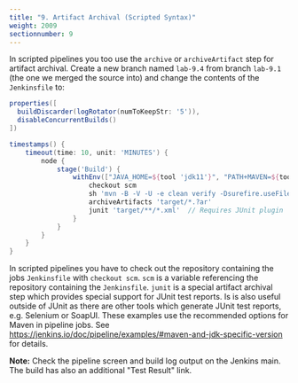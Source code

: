 ```yaml
---
title: "9. Artifact Archival (Scripted Syntax)"
weight: 2009
sectionnumber: 9
---
```



In scripted pipelines you too use the ``archive`` or ``archiveArtifact`` step for artifact archival.
Create a new branch named ``lab-9.4`` from branch ``lab-9.1`` (the one
we merged the source into) and change the contents of the ``Jenkinsfile`` to:

<!--
        node { // with hosted env use node(env.JOB_NAME.split('/')[0])
-->

```groovy
properties([
  buildDiscarder(logRotator(numToKeepStr: '5')),
  disableConcurrentBuilds()
])

timestamps() {
    timeout(time: 10, unit: 'MINUTES') {
        node {
            stage('Build') {
                withEnv(["JAVA_HOME=${tool 'jdk11'}", "PATH+MAVEN=${tool 'maven36'}/bin:${env.JAVA_HOME}/bin"]) {
                    checkout scm
                    sh 'mvn -B -V -U -e clean verify -Dsurefire.useFile=false -DargLine="-Djdk.net.URLClassPath.disableClassPathURLCheck=true"'
                    archiveArtifacts 'target/*.?ar'
                    junit 'target/**/*.xml'  // Requires JUnit plugin
                }
            }
        }
    }
}
```

In scripted pipelines you have to check out the repository containing the jobs ``Jenkinsfile``
with ``checkout scm``. ``scm`` is a variable referencing the repository containing the ``Jenkinsfile``.
``junit`` is a special artifact archival step which provides special support
for JUnit test reports. Is is also useful outside of JUnit as there are other tools
which generate JUnit test reports, e.g. Selenium or SoapUI.
These examples use the recommended options for Maven in pipeline jobs.
See <https://jenkins.io/doc/pipeline/examples/#maven-and-jdk-specific-version> for details.

**Note:** Check the pipeline screen and build log output on the Jenkins main. The build has also an additional "Test Result" link.
